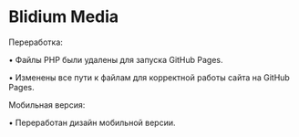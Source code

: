 # Blidium Media

Переработка:

• Файлы PHP были удалены для запуска GitHub Pages.

• Изменены все пути к файлам для корректной работы сайта на GitHub Pages.


Мобильная версия:

• Переработан дизайн мобильной версии.
